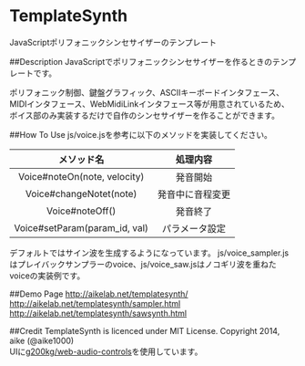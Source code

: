 TemplateSynth
====
JavaScriptポリフォニックシンセサイザーのテンプレート

##Description
JavaScriptでポリフォニックシンセサイザーを作るときのテンプレートです。

ポリフォニック制御、鍵盤グラフィック、ASCIIキーボードインタフェース、MIDIインタフェース、WebMidiLinkインタフェース等が用意されているため、ボイス部のみ実装するだけで自作のシンセサイザーを作ることができます。

##How To Use
js/voice.jsを参考に以下のメソッドを実装してください。

| メソッド名 | 処理内容 |
|:---------:|:---------:|
|Voice#noteOn(note, velocity)|発音開始|
|Voice#changeNotet(note)|発音中に音程変更|
|Voice#noteOff()|発音終了|
|Voice#setParam(param_id, val)|パラメータ設定|

デフォルトではサイン波を生成するようになっています。
js/voice_sampler.jsはプレイバックサンプラーのvoice、js/voice_saw.jsはノコギリ波を重ねたvoiceの実装例です。


##Demo Page
http://aikelab.net/templatesynth/  
http://aikelab.net/templatesynth/sampler.html  
http://aikelab.net/templatesynth/sawsynth.html

##Credit
TemplateSynth is licenced under MIT License. Copyright 2014, aike (@aike1000)  
UIに[g200kg/web-audio-controls](https://github.com/g200kg/webaudio-controls)を使用しています。
